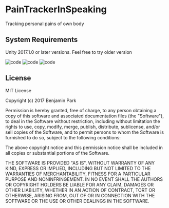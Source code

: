 # PainTrackerInSpeaking
Tracking personal pains of own body

## System Requirements
Unity 2017.1.0 or later versions. Feel free to try older version


![code](http://baboring.onlinewebshop.net/_www_homepage/public/images/talk_to_your_pain_2.jpg)
![code](http://baboring.onlinewebshop.net/_www_homepage/public/images/talk_to_your_pain_3.jpg)
![code](http://baboring.onlinewebshop.net/_www_homepage/public/images/talk_to_your_pain_4.jpg)


## License
MIT License

Copyright (c) 2017 Benjamin Park

Permission is hereby granted, free of charge, to any person obtaining a copy
of this software and associated documentation files (the "Software"), to deal
in the Software without restriction, including without limitation the rights
to use, copy, modify, merge, publish, distribute, sublicense, and/or sell
copies of the Software, and to permit persons to whom the Software is
furnished to do so, subject to the following conditions:

The above copyright notice and this permission notice shall be included in all
copies or substantial portions of the Software.

THE SOFTWARE IS PROVIDED "AS IS", WITHOUT WARRANTY OF ANY KIND, EXPRESS OR
IMPLIED, INCLUDING BUT NOT LIMITED TO THE WARRANTIES OF MERCHANTABILITY,
FITNESS FOR A PARTICULAR PURPOSE AND NONINFRINGEMENT. IN NO EVENT SHALL THE
AUTHORS OR COPYRIGHT HOLDERS BE LIABLE FOR ANY CLAIM, DAMAGES OR OTHER
LIABILITY, WHETHER IN AN ACTION OF CONTRACT, TORT OR OTHERWISE, ARISING FROM,
OUT OF OR IN CONNECTION WITH THE SOFTWARE OR THE USE OR OTHER DEALINGS IN THE
SOFTWARE.


